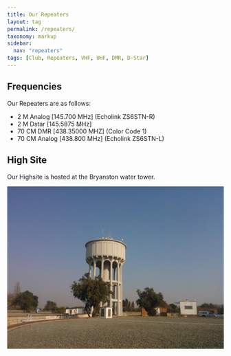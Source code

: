 ```yaml
---
title: Our Repeaters
layout: tag
permalink: /repeaters/
taxonomy: markup
sidebar:
  nav: "repeaters"
tags: [Club, Repeaters, VHF, UHF, DMR, D-Star]
---
```


Frequencies
---

Our Repeaters are as follows:
- 2 M Analog [145.700 MHz]   (Echolink ZS6STN-R)
- 2 M Dstar [145.5875 MHz]
- 70 CM DMR [438.35000 MHZ] (Color Code 1)
- 70 CM Analog [438.800 MHz]  (Echolink ZS6STN-L)


High Site
---

Our Highsite is hosted at the Bryanston water tower.

![Bryanston  Highsite](/assets/images/repeaters/HighSite.jpg)